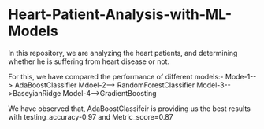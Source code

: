 # Heart-Patient-Analysis-with-ML-Models
In this repository, we are analyzing the heart patients, and determining whether he is suffering from heart disease or not.

For this, we have compared the performance of different models:-
Mode-1--> AdaBoostClassifier
Mdoel-2--> RandomForestClassifier
Model-3-->BaseyianRidge
Model-4-->GradientBoosting

We have observed that, AdaBoostClassifeir is providing us the best results with testing_accuracy-0.97 and Metric_score=0.87
